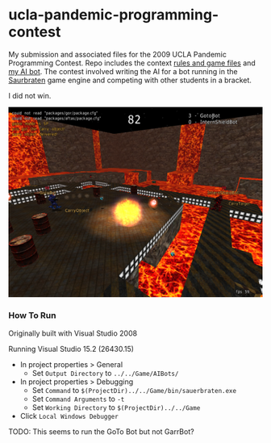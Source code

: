 # ucla-pandemic-programming-contest
My submission and associated files for the 2009 UCLA Pandemic Programming Contest. Repo includes the context [rules and game files](UCLA-Pandemic%20Programming%20Contest.zip) and [my AI bot](GarrBot.cpp). The contest involved writing the AI for a bot running in the [Saurbraten](http://sauerbraten.org/) game engine and competing with other students in a bracket.

I did not win.

![screenshot](./screenshot.png)

### How To Run

Originally built with Visual Studio 2008

Running Visual Studio 15.2 (26430.15)
- In project properties > General
  - Set `Output Directory` to `../../Game/AIBots/`
- In project properties > Debugging
  - Set `Command` to `$(ProjectDir)../../Game/bin/sauerbraten.exe`
  - Set `Command Arguments` to `-t`
  - Set `Working Directory` to `$(ProjectDir)../../Game`
- Click `Local Windows Debugger`

TODO: This seems to run the GoTo Bot but not GarrBot?
